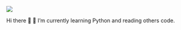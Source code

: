 ![](https://komarev.com/ghpvc/?username=echobash)

Hi there 👋
🌱 I’m currently learning Python and reading others code.

<!-- ![echobash's github stats](https://github-readme-stats.vercel.app/api?username=echobash&show_icons=true&theme=gotham) -->
